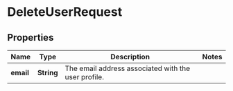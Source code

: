 

# DeleteUserRequest


## Properties

Name | Type | Description | Notes
------------ | ------------- | ------------- | -------------
**email** | **String** | The email address associated with the user profile. | 



